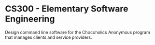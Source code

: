# CS300 - Elementary Software Engineering
Design command line software for the Chocoholics Anonymous program that manages clients and service providers.
